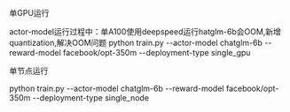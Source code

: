 
单GPU运行

actor-model运行过程中：单A100使用deepspeed运行hatglm-6b会OOM,新增quantization,解决OOM问题
python train.py --actor-model chatglm-6b  --reward-model facebook/opt-350m --deployment-type single_gpu

单节点运行

python train.py --actor-model chatglm-6b  --reward-model facebook/opt-350m --deployment-type single_node
